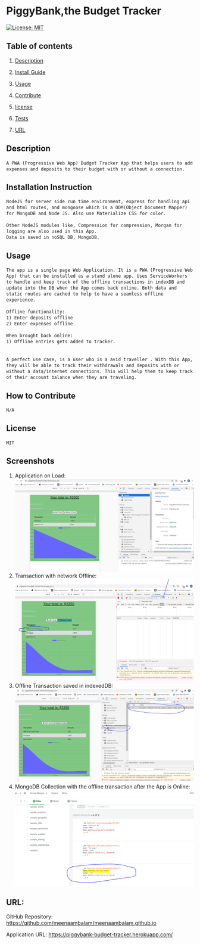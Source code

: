 
# PiggyBank,the Budget Tracker
[![License: MIT](https://img.shields.io/badge/License-MIT-yellow.svg)](https://opensource.org/licenses/MIT) 

## Table of contents

1. [Description](#description)

2. [Install Guide](#install)

3. [Usage](#usage)

4. [Contribute](#contribute)

5. [license](#license)

6. [Tests](#tests)

7. [URL](#urls)
        
<div id="description"/>
        
## Description
```
A PWA (Progressive Web App) Budget Tracker App that helps users to add expenses and deposits to their budget with or without a connection.
```
        
<div id="install"/>
        
## Installation Instruction
```
NodeJS for server side run time environment, express for handling api and html routes, and mongoose which is a ODM(Object Document Mapper) for MongoDB and Node JS. Also use Materialize CSS for color.

Other NodeJS modules like, Compression for compression, Morgan for logging are also used in this App.
Data is saved in noSQL DB, MongoDB.
```
        
<div id="usage"/>
        
## Usage
```
The app is a single page Web Application. It is a PWA (Progressive Web App) that can be installed as a stand alone app. Uses ServiceWorkers to handle and keep track of the offline transactions in indexDB and update into the DB when the App comes back online. Both data and static routes are cached to help to have a seamless offline experience. 

Offline functionality:
1) Enter deposits offline
2) Enter expenses offline

When brought back online:
1) Offline entries gets added to tracker.


A perfect use case, is a user who is a avid traveller . With this App, they will be able to track their withdrawals and deposits with or without a data/internet connections. This will help them to keep track of their account balance when they are traveling.
```
        
<div id="contribute"/>
        
## How to Contribute
```
N/A
```
        
<div id="license"/>
        
## License
```
MIT
```
        
<div id="screenshots"/>
        
## Screenshots

1) Application on Load:
![Screen #1](/public/Assets/Screenshots/Screenshot_on_Load.PNG)
2) Transaction with network Offline:
![Screen #2](/public/Assets/Screenshots/Screenshot_Offline_Transaction_pic1.PNG)
3) Offline Transaction saved in indexedDB:
![Screen #3](/public/Assets/Screenshots/Screenshot_Offline_Transaction_pic2.PNG)
4) MongoDB Collection with the offline transaction after the App is Online:
![Screen #4](/public/Assets/Screenshots/Screenshot_MongoDB_BudgetDB.PNG)

        
<div id="urls"/>
        
## URL:

GitHub Repository: https://github.com/meenaambalam/meenaambalam.github.io

Application URL: https://piggybank-budget-tracker.herokuapp.com/